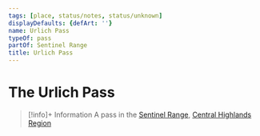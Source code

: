 ```yaml
---
tags: [place, status/notes, status/unknown]
displayDefaults: {defArt: ''}
name: Urlich Pass
typeOf: pass
partOf: Sentinel Range
title: Urlich Pass
---
```


# The Urlich Pass
>[!info]+ Information
> A  pass in the [Sentinel Range](<./sentinel-range.md>), [Central Highlands Region](<./central-highlands-region.md>)

